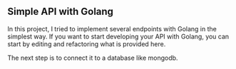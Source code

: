 ## Simple API with Golang
In this project, I tried to implement several endpoints with Golang in the simplest way. If you want to start developing your API with Golang, you can start by editing and refactoring what is provided here.

The next step is to connect it to a database like mongodb.
